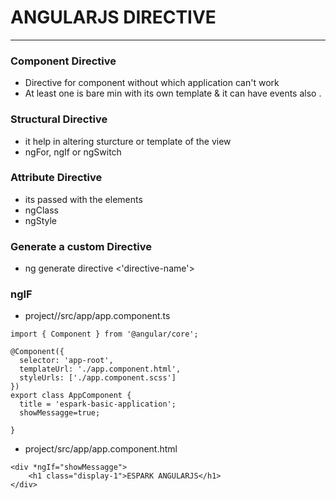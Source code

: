 # ANGULARJS DIRECTIVE
> 
---

### Component Directive 
* Directive for component without which application can't work 
* At least one is bare min with its own template & it can have events also .

### Structural Directive
* it help in altering sturcture or template of the view 
* ngFor, ngIf or ngSwitch

### Attribute Directive
* its passed with the elements 
* ngClass 
* ngStyle

### Generate a custom Directive 
* ng generate directive <'directive-name'>

### ngIF

* project//src/app/app.component.ts
```
import { Component } from '@angular/core';

@Component({
  selector: 'app-root',
  templateUrl: './app.component.html',
  styleUrls: ['./app.component.scss']
})
export class AppComponent {
  title = 'espark-basic-application';
  showMessagge=true;

}

```

* project/src/app/app.component.html
```
<div *ngIf="showMessagge">     
    <h1 class="display-1">ESPARK ANGULARJS</h1>
</div>
```